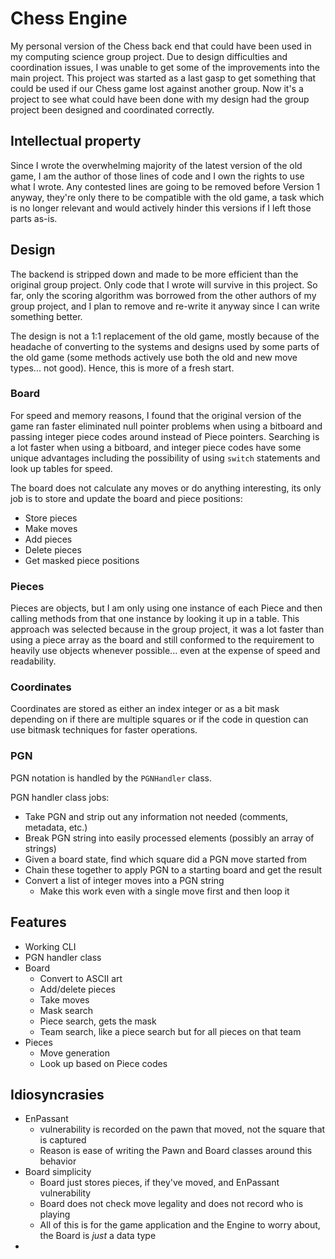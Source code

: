 # Chess Engine

My personal version of the Chess back end that could have been used in my computing science group project. Due to design difficulties and coordination issues, I was unable to get some of the improvements into the main project. This project was started as a last gasp to get something that could be used if our Chess game lost against another group. Now it's a project to see what could have been done with my design had the group project been designed and coordinated correctly.

## Intellectual property

Since I wrote the overwhelming majority of the latest version of the old game, I am the author of those lines of code and I own the rights to use what I wrote. Any contested lines are going to be removed before Version 1 anyway, they're only there to be compatible with the old game, a task which is no longer relevant and would actively hinder this versions if I left those parts as-is.

## Design

The backend is stripped down and made to be more efficient than the original group project. Only code that I wrote will survive in this project. So far, only the scoring algorithm was borrowed from the other authors of my group project, and I plan to remove and re-write it anyway since I can write something better.

The design is not a 1:1 replacement of the old game, mostly because of the headache of converting to the systems and designs used by some parts of the old game (some methods actively use both the old and new move types... not good). Hence, this is more of a fresh start.

### Board

For speed and memory reasons, I found that the original version of the game ran faster eliminated null pointer problems when using a bitboard and passing integer piece codes around instead of Piece pointers. Searching is a lot faster when using a bitboard, and integer piece codes have some unique advantages including the possibility of using `switch` statements and look up tables for speed.

The board does not calculate any moves or do anything interesting, its only job is to store and update the board and piece positions:

- Store pieces
- Make moves
- Add pieces
- Delete pieces
- Get masked piece positions

### Pieces

Pieces are objects, but I am only using one instance of each Piece and then calling methods from that one instance by looking it up in a table. This approach was selected because in the group project, it was a lot faster than using a piece array as the board and still conformed to the requirement to heavily use objects whenever possible... even at the expense of speed and readability.

### Coordinates

Coordinates are stored as either an index integer or as a bit mask depending on if there are multiple squares or if the code in question can use bitmask techniques for faster operations.

### PGN

PGN notation is handled by the `PGNHandler` class.

PGN handler class jobs:

- Take PGN and strip out any information not needed (comments, metadata, etc.)
- Break PGN string into easily processed elements (possibly an array of strings)
- Given a board state, find which square did a PGN move started from
- Chain these together to apply PGN to a starting board and get the result
- Convert a list of integer moves into a PGN string
  - Make this work even with a single move first and then loop it

## Features

- Working CLI
- PGN handler class
- Board
  - Convert to ASCII art
  - Add/delete pieces
  - Take moves
  - Mask search
  - Piece search, gets the mask
  - Team search, like a piece search but for all pieces on that team
- Pieces
    - Move generation
    - Look up based on Piece codes

## Idiosyncrasies

- EnPassant
  - vulnerability is recorded on the pawn that moved, not the square that is captured
  - Reason is ease of writing the Pawn and Board classes around this behavior
- Board simplicity
  - Board just stores pieces, if they've moved, and EnPassant vulnerability
  - Board does not check move legality and does not record who is playing
  - All of this is for the game application and the Engine to worry about, the Board is *just* a data type
- 